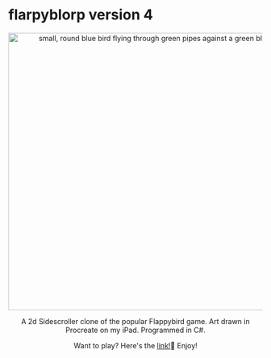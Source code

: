 # flarpyblorp version 4
<div id="header" align="center">

<img src="https://i.imgur.com/HkkFsky.png" alt="small, round blue bird flying through green pipes against a green blue and white cityscape" height="550px" width="700px">

A 2d Sidescroller clone of the popular Flappybird game. Art drawn in Procreate on my iPad. Programmed in C#. 

Want to play? Here's the <a href="https://jinxcodex00.itch.io/flarpy-blorp">link!</a>🐤 Enjoy!
</div>
